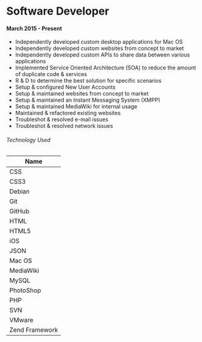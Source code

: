 # Software Developer
#### March 2015 - Present
* Independently developed custom desktop applications for Mac OS
* Independently developed custom websites from concept to market
* Independently developed custom APIs to share data between various applications
* Implemented Service Oriented Architecture (SOA) to reduce the amount of duplicate code & services
* R & D to determine the best solution for specific scenarios 
* Setup & configured New User Accounts
* Setup & maintained websites from concept to market
* Setup & maintained an Instant Messaging System (XMPP)
* Setup & maintained MediaWiki for internal usage
* Maintained & refactored existing websites
* Troubleshot & resolved e-mail issues
* Troubleshot & resolved network issues

###### Technology Used

| Name       | 
| ------------- |
| CSS |
| CSS3 |
| Debian |
| Git |
| GitHub |
| HTML |
| HTML5 |
| iOS |
| JSON |
| Mac OS |
| MediaWiki | 
| MySQL      |
| PhotoShop |
| PHP |
| SVN |
| VMware | 
| Zend Framework| 
